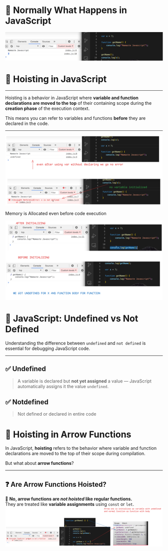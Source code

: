 # 🔄 Normally What Happens in JavaScript

![Normal Concept](./images/normal.png)

# 🔄 Hoisting in JavaScript


---

Hoisting is a behavior in JavaScript where **variable and function declarations are moved to the top** of their containing scope during the **creation phase** of the execution context.

This means you can refer to variables and functions **before** they are declared in the code.

---

![Hoisting Example](./images/hoisting.png)

Memory is Allocated even before code execution

![alt text](./images/hoist.png)

# 🧠 JavaScript: Undefined vs Not Defined

Understanding the difference between `undefined` and `not defined` is essential for debugging JavaScript code.

---

## ✅ Undefined

> A variable is declared but **not yet assigned** a value — JavaScript automatically assigns it the value `undefined`.

## ✅ Notdefined
> Not defined or declared in entire code

# 🚀 Hoisting in Arrow Functions

In JavaScript, **hoisting** refers to the behavior where variable and function declarations are moved to the top of their scope during compilation.

But what about **arrow functions**?

---

## ❓ Are Arrow Functions Hoisted?

🔴 **No, arrow functions are _not hoisted_ like regular functions.**  
They are treated like **variable assignments** using `const` or `let`.
![alt text](./images/arrowHoisting.png)
